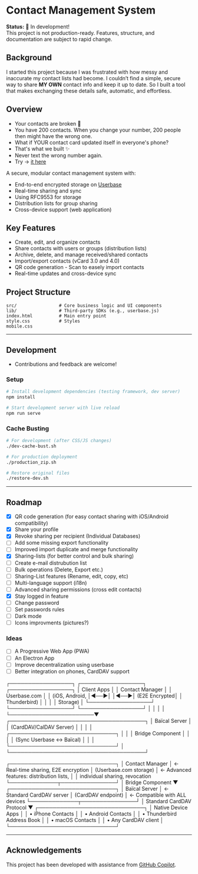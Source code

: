 # Contact Management System

**Status:** 🚧 In development!  
This project is not production-ready. Features, structure, and documentation are subject to rapid change.

## Background

I started this project because I was frustrated with how messy and inaccurate my contact lists had become. I couldn’t find a simple, secure way to share **MY OWN** contact info and keep it up to date. So I built a tool that makes exchanging these details safe, automatic, and effortless.

## Overview

- Your contacts are broken 🤯
- You have 200 contacts. When you change your number, 200 people then might have the wrong one.
- What if YOUR contact card updated itself in everyone's phone?
- That's what we built ✨
- Never text the wrong number again.
- Try  → [it here](https://e2econtacts.org)

A secure, modular contact management system with:
- End-to-end encrypted storage on [Userbase](https://github.com/smallbets/userbase)
- Real-time sharing and sync
- Using RFC9553 for storage
- Distribution lists for group sharing
- Cross-device support (web application)

## Key Features

- Create, edit, and organize contacts
- Share contacts with users or groups (distribution lists)
- Archive, delete, and manage received/shared contacts
- Import/export contacts (vCard 3.0 and 4.0)
- QR code generation - Scan to easely import contacts
- Real-time updates and cross-device sync

## Project Structure

```
src/                # Core business logic and UI components
lib/                # Third-party SDKs (e.g., userbase.js)
index.html          # Main entry point
style.css           # Styles
mobile.css
```
---
## Development

- Contributions and feedback are welcome!

### Setup
```bash
# Install development dependencies (testing framework, dev server)
npm install

# Start development server with live reload
npm run serve
```
### Cache Busting 
```bash
# For development (after CSS/JS changes)
./dev-cache-bust.sh

# For production deployment  
./production_zip.sh

# Restore original files
./restore-dev.sh
```

---
## Roadmap

- [x] QR code generation (for easy contact sharing with iOS/Android compatibility)
- [x] Share your profile
- [x] Revoke sharing per recipient (Individual Databases)
- [ ] Add some missing export functionality
- [ ] Improved import duplicate and merge functionality
- [x] Sharing-lists (for better control and bulk sharing)
- [ ] Create e-mail distrubution list
- [ ] Bulk operations (Delete, Export etc.)
- [ ] Sharing-List features (Rename, edit, copy, etc)
- [ ] Multi-language support (i18n)
- [ ] Advanced sharing permissions (cross edit contacts)
- [x] Stay logged in feature
- [ ] Change password
- [ ] Set passwords rules
- [ ] Dark mode
- [ ] Icons improvments (pictures?)

### Ideas
- [ ] A Progressive Web App (PWA)
- [ ] An Electron App
- [ ] Improve decentralization using userbase
- [ ] Better integration on phones, CardDAV support

┌─────────────────┐    ┌─────────────────┐    ┌─────────────────┐
│   Client Apps   │    │ Contact Manager │    │ Userbase.com    │
│ (iOS, Android,  │◄──►│                 │◄──►│   (E2E Encrypted│
│  Thunderbird)   │    │                 │    │    Storage)     │
└─────────────────┘    └─────────────────┘    └─────────────────┘
         │                       │
         │                       │
         └───────────────────────▼
         ┌─────────────────────────────────────┐
         │         Baïcal Server               │
         │    (CardDAV/CalDAV Server)          │
         │                                     │
         │  ┌─────────────────────────────┐    │
         │  │    Bridge Component         │    │
         │  │  (Sync Userbase ↔ Baïcal)   │    │
         │  └─────────────────────────────┘    │
         └─────────────────────────────────────┘


┌─────────────────────────────┐
│    Contact Manager          │ ← Real-time sharing, E2E encryption
│ (Userbase.com storage)      │ ← Advanced features: distribution lists, 
│                             │   individual sharing, revocation
└─────────────┬───────────────┘
              │ Bridge Component
              ▼
┌─────────────────────────────┐
│       Baïcal Server         │ ← Standard CardDAV server
│    (CardDAV endpoint)       │ ← Compatible with ALL devices
└─────────────┬───────────────┘
              │ Standard CardDAV Protocol
              ▼
┌─────────────────────────────┐
│     Native Device Apps      │
│ • iPhone Contacts           │
│ • Android Contacts          │
│ • Thunderbird Address Book  │
│ • macOS Contacts            │
│ • Any CardDAV client        │
└─────────────────────────────┘

---
## Acknowledgements

This project has been developed with assistance from [GitHub Copilot](https://github.com/features/copilot).

